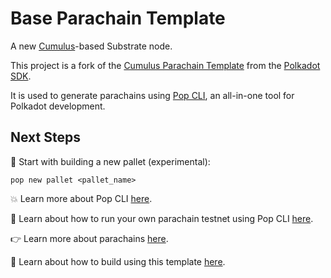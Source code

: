 # Base Parachain Template

A new [Cumulus](https://github.com/paritytech/polkadot-sdk/tree/master/cumulus)-based Substrate node. 

This project is a fork of the
[Cumulus Parachain Template](https://github.com/paritytech/polkadot-sdk/tree/master/templates/parachain) from the [Polkadot SDK](https://github.com/paritytech/polkadot-sdk). 

It is used to generate parachains using [Pop CLI](https://github.com/r0gue-io/pop-cli), an all-in-one tool for Polkadot development.

## Next Steps

👷 Start with building a new pallet (experimental):
```
pop new pallet <pallet_name>
```

💥 Learn more about Pop CLI [here](https://learn.onpop.io/pop/v/pop-cli).

🚀 Learn about how to run your own parachain testnet using Pop CLI [here](https://learn.onpop.io/pop/v/pop-cli/parachains/running-your-parachain).

👉 Learn more about parachains [here](https://wiki.polkadot.network/docs/learn-parachains).

🧙 Learn about how to build using this template [here](https://docs.substrate.io/tutorials/).
